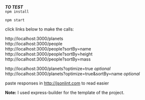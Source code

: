 ***TO TEST*** \
`npm install`

`npm start`

click links below to make the calls: 

http://localhost:3000/planets \
http://localhost:3000/people \
http://localhost:3000/people?sortBy=name \
http://localhost:3000/people?sortBy=height \
http://localhost:3000/people?sortBy=mass 

http://localhost:3000/planets?optimize=true *optional*\
http://localhost:3000/planets?optimize=true&sortBy=name *optional* 

paste responses in http://jsonlint.com to read easier

**Note:**
I used express-builder for the template of the project.